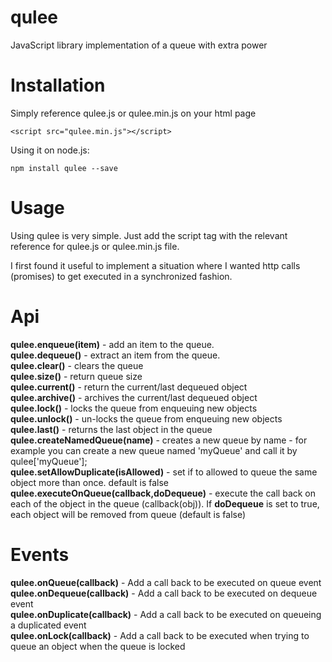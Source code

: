 # qulee

JavaScript library implementation of a queue with extra power  

# Installation 

Simply reference qulee.js or qulee.min.js on your html page

```
<script src="qulee.min.js"></script>
```

Using it on node.js:

```
npm install qulee --save
```

# Usage

Using qulee is very simple. Just add the script tag with the relevant reference for qulee.js or qulee.min.js file.  

I first found it useful to implement a situation where I wanted http calls (promises) to get executed in a synchronized fashion.  

# Api

**qulee.enqueue(item)** - add an item to the queue.  
**qulee.dequeue()** - extract an item from the queue.  
**qulee.clear()** - clears the queue  
**qulee.size()** - return queue size  
**qulee.current()** - return the current/last dequeued object  
**qulee.archive()** - archives the current/last dequeued object  
**qulee.lock()** - locks the queue from enqueuing new objects  
**qulee.unlock()** - un-locks the queue from enqueuing new objects  
**qulee.last()** - returns the last object in the queue  
**qulee.createNamedQueue(name)**  - creates a new queue by name - for example you can
                              create a new queue named 'myQueue' and call it by 
                              qulee['myQueue'];  
**qulee.setAllowDuplicate(isAllowed)** - set if to allowed to queue the same object more than once. default is false
**qulee.executeOnQueue(callback,doDequeue)** - execute the call back on each of the object in the queue (callback(obj)). If **doDequeue** is set to true, each object will be removed from queue (default is false)                                  




# Events

**qulee.onQueue(callback)** - Add a call back to be executed on queue event    
**qulee.onDequeue(callback)** - Add a call back to be executed on dequeue event    
**qulee.onDuplicate(callback)** - Add a call back to be executed on queueing a duplicated event    
**qulee.onLock(callback)** - Add a call back to be executed when trying to queue an object when the queue is locked    